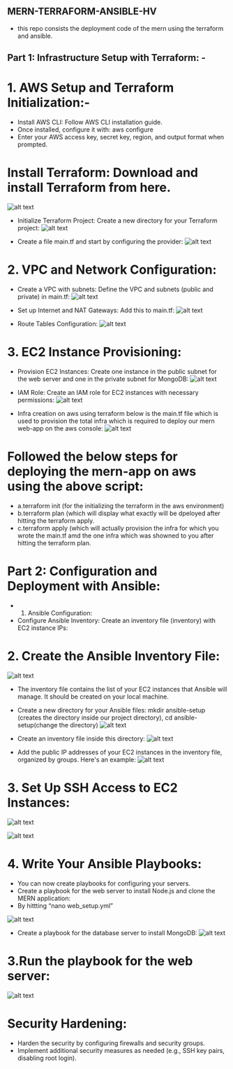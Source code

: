 ## MERN-TERRAFORM-ANSIBLE-HV
- this repo consists the deployment code of the mern using the terraform and ansible.

## Part 1: Infrastructure Setup with Terraform: -
# 1. AWS Setup and Terraform Initialization:-
- Install AWS CLI: Follow AWS CLI installation guide.
- Once installed, configure it with:
aws configure
- Enter your AWS access key, secret key, region, and output format when prompted.
# Install Terraform: Download and install Terraform from here.
![alt text](README_Images/image.png)

- Initialize Terraform Project: Create a new directory for your Terraform project:
![alt text](README_Images/image-1.png)

- Create a file main.tf and start by configuring the provider:
![alt text](README_Images/image-2.png)

# 2. VPC and Network Configuration:
- Create a VPC with subnets: Define the VPC and subnets (public and private) in main.tf:
![alt text](README_Images/image-3.png)

- Set up Internet and NAT Gateways: Add this to main.tf:
![alt text](README_Images/image-4.png)

- Route Tables Configuration:
![alt text](README_Images/image-5.png)

# 3. EC2 Instance Provisioning:
- Provision EC2 Instances: Create one instance in the public subnet for the web server and one in the private subnet for MongoDB:
![alt text](README_Images/image-6.png)

- IAM Role: Create an IAM role for EC2 instances with necessary permissions:
![alt text](README_Images/image-7.png)

- Infra creation on aws using terraform below is the main.tf file which is used to provision the total infra which is required to deploy our mern web-app on the aws console:
![alt text](README_Images/image-8.png)

# Followed the below steps for deploying the mern-app on aws using the above script:
- a.terraform init (for the initializing the terraform in the aws environment)
- b.terraform plan (which will display what exactly will be dpeloyed after hitting the terraform apply.
- c.terraform apply (which will actually provision the infra for which you wrote the main.tf amd the one infra which was showned to you after hitting the terraform plan.

# Part 2: Configuration and Deployment with Ansible:
- 1. Ansible Configuration:
- Configure Ansible Inventory: Create an inventory file (inventory) with EC2 instance IPs:

# 2. Create the Ansible Inventory File:
![alt text](README_Images/image-9.png)

- The inventory file contains the list of your EC2 instances that Ansible will manage. It should be created on your local machine.

- Create a new directory for your Ansible files: mkdir ansible-setup (creates the directory inside our project directory), cd ansible-setup(change the directory)
![alt text](README_Images/image-10.png)

- Create an inventory file inside this directory:
![alt text](README_Images/image-11.png)

- Add the public IP addresses of your EC2 instances in the inventory file, organized by groups. Here's an example:
![alt text](README_Images/image-12.png)

# 3. Set Up SSH Access to EC2 Instances:
![alt text](README_Images/image-13.png)

![alt text](README_Images/image-14.png)

# 4. Write Your Ansible Playbooks:
- You can now create playbooks for configuring your servers.
- Create a playbook for the web server to install Node.js and clone the MERN application:
- By hittting “nano web_setup.yml”

![alt text](README_Images/image-15.png)

- Create a playbook for the database server to install MongoDB:
![alt text](README_Images/image-16.png)

# 3.Run the playbook for the web server:
![alt text](README_Images/image-17.png)

# Security Hardening:
- Harden the security by configuring firewalls and security groups.
- Implement additional security measures as needed (e.g., SSH key pairs, disabling root login).
